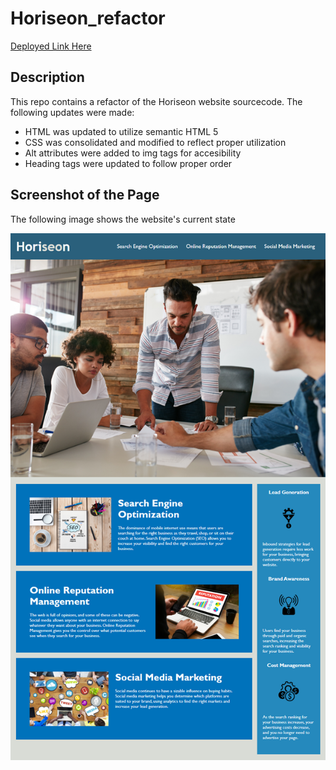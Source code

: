 # Horiseon_refactor
[Deployed Link Here](https://DonFlores.github.io/Horiseon_refactor/)

## Description
This repo contains a refactor of the Horiseon website sourcecode. The following updates were made:

- HTML was updated to utilize semantic HTML 5
- CSS was consolidated and modified to reflect proper utilization
- Alt attributes were added to img tags for accesibility
- Heading tags were updated to follow proper order

## Screenshot of the Page

The following image shows the website's current state

![The Horiseon webpage includes a navigation bar, a header image, and cards with text and images at the bottom of the page.](./assets/images/Horiseon.png)
